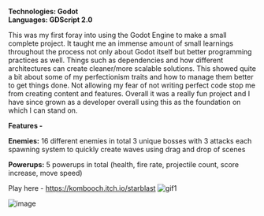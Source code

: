 **Technologies: Godot \
Languages: GDScript 2.0**

This was my first foray into using the Godot Engine to make a small complete project. It taught me an immense amount of small learnings throughout the process not only about Godot itself but better programming practices as well. Things such as dependencies and how different architectures can create cleaner/more scalable solutions. This showed quite a bit about some of my perfectionism traits and how to manage them better to get things done. Not allowing my fear of not writing perfect code stop me from creating content and features. Overall it was a really fun project and I have since grown as a developer overall using this as the foundation on which I can stand on.

**Features -**

**Enemies:**
  16 different enemies in total
  3 unique bosses with 3 attacks each
  spawning system to quickly create waves using drag and drop of scenes

**Powerups:**
  5 powerups in total (health, fire rate, projectile count, score increase, move speed)

Play here - https://kombooch.itch.io/starblast
![gif1](https://github.com/SamDevelopsCode/StarBlast/assets/122749374/07ddb66f-53e7-467c-82d9-e6fbc80b6eea)

![image](https://github.com/SamDevelopsCode/StarBlast/assets/122749374/98c7bdcb-2e1d-43cd-beb3-dbac0ffbd7b9)
